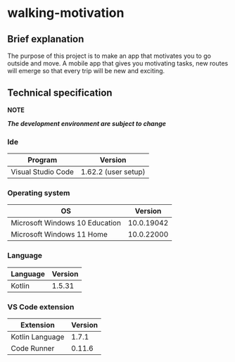 # walking-motivation


## Brief explanation 
The purpose of this project is to make an app that motivates you to go outside and move.
A mobile app that gives you motivating tasks, new routes will emerge so that every trip will be new and exciting.


## Technical specification

**NOTE**

***The development environment are subject to change***

### Ide

|Program|Version|
|---|---|
|Visual Studio Code|1.62.2 (user setup)|

### Operating system

|OS|Version|
|---|---|
|Microsoft Windows 10 Education|10.0.19042|
|Microsoft Windows 11 Home|10.0.22000|

### Language

|Language|Version|
|---|---|
|Kotlin|1.5.31|

### VS Code extension

|Extension|Version|
|---|---|
|Kotlin Language|1.7.1|
|Code Runner|0.11.6|
